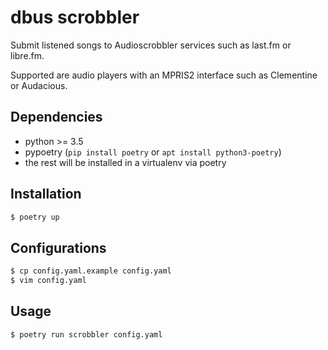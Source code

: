 # dbus scrobbler

Submit listened songs to Audioscrobbler services such as last.fm or libre.fm.

Supported are audio players with an MPRIS2 interface such as Clementine or Audacious.

## Dependencies

* python >= 3.5
* pypoetry (`pip install poetry` or `apt install python3-poetry`)
* the rest will be installed in a virtualenv via poetry

## Installation

```bash
$ poetry up
```

## Configurations

```bash
$ cp config.yaml.example config.yaml
$ vim config.yaml
```

## Usage

```bash
$ poetry run scrobbler config.yaml
```

